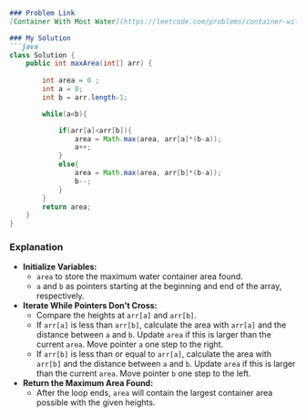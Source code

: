 ```markdown
### Problem Link
[Container With Most Water](https://leetcode.com/problems/container-with-most-water/)

### My Solution
```java
class Solution {
    public int maxArea(int[] arr) {
        
        int area = 0 ;
        int a = 0;
        int b = arr.length-1;

        while(a<b){

            if(arr[a]<arr[b]){
                area = Math.max(area, arr[a]*(b-a));
                a++;
            }
            else{
                area = Math.max(area, arr[b]*(b-a));
                b--;
            }
        }
        return area;
    }
}
```

### Explanation
- **Initialize Variables:**
  - `area` to store the maximum water container area found.
  - `a` and `b` as pointers starting at the beginning and end of the array, respectively.
- **Iterate While Pointers Don't Cross:**
  - Compare the heights at `arr[a]` and `arr[b]`.
  - If `arr[a]` is less than `arr[b]`, calculate the area with `arr[a]` and the distance between `a` and `b`. Update `area` if this is larger than the current `area`. Move pointer `a` one step to the right.
  - If `arr[b]` is less than or equal to `arr[a]`, calculate the area with `arr[b]` and the distance between `a` and `b`. Update `area` if this is larger than the current `area`. Move pointer `b` one step to the left.
- **Return the Maximum Area Found:**
  - After the loop ends, `area` will contain the largest container area possible with the given heights.
```